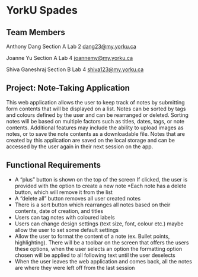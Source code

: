 # YorkU Spades

## Team Members
Anthony Dang
Section A Lab 2
dang23@my.yorku.ca

Joanne Yu
Section A Lab 4
joannemy@my.yorku.ca

Shiva Ganeshraj
Section B Lab 4
shiva123@my.yorku.ca

## Project: Note-Taking Application
This web application allows the user to keep track of notes by submitting form contents that will be displayed on a list. Notes can be sorted by tags and colours defined by the user and can be rearranged or deleted. Sorting notes will be based on multiple factors such as titles, dates, tags, or note contents. Additional features may include the ability to upload images as notes, or to save the note contents as a downloadable file. Notes that are created by this application are saved on the local storage and can be accessed by the user again in their next session on the app.

## Functional Requirements
* A “plus” button is shown on the top of the screen If clicked, the user is provided with the option to create a new note
*Each note has a delete button, which will remove it from the list
* A “delete all” button removes all user created notes
* There is a sort button which rearranges all notes based on their contents, date of creation, and titles
* Users can tag notes with coloured labels
* Users can change design settings (text size, font, colour etc.) maybe allow the user to set some default settings
* Allow the user to format the content of a note (ex. Bullet points, highlighting). There will be a toolbar on the screen that offers the users these options, when the user selects an option the formatting option chosen will be applied  to all following text until the user deselects  
* When the user leaves the web application and comes back, all the notes are where they were left off from the last session
